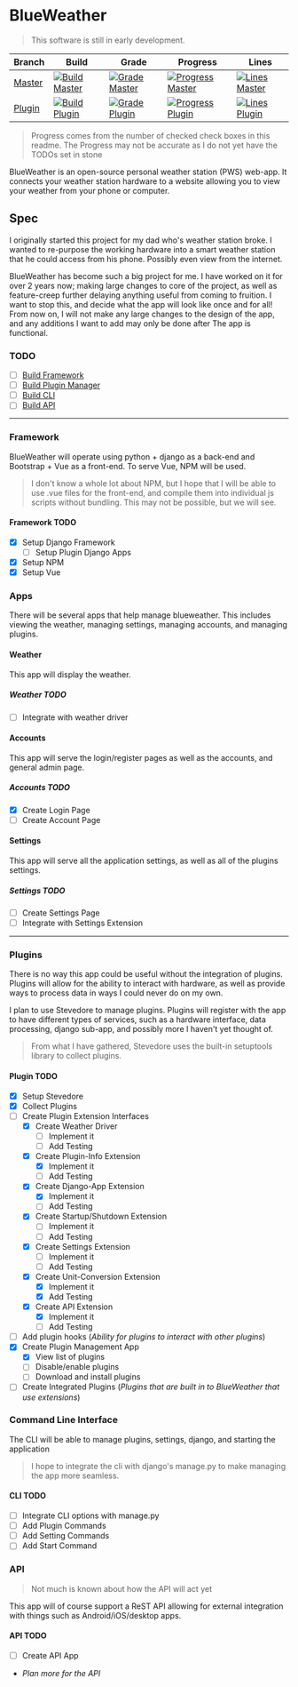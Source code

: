 # BlueWeather

> This software is still in early development.

| Branch   | Build | Grade | Progress | Lines |
|----------|-------|-------|----------|-------|
| [Master] | [![Build Master]][bd] | [![Grade Master]][gm] | [![Progress Master]][Master] | [![Lines Master]][Master] |
| [Plugin] | [![Build Plugin]][bd] | [![Grade Plugin]][gp] | [![Progress Plugin]][Plugin] | [![Lines Plugin]][Plugin] |

> Progress comes from the number of checked check boxes in this readme. The
> Progress may not be accurate as I do not yet have the TODOs set in stone

BlueWeather is an open-source personal weather station (PWS) web-app. It
connects your weather station hardware to a website allowing you to view
your weather from your phone or computer.

## Spec

I originally started this project for my dad who's weather station broke. I
wanted to re-purpose the working hardware into a smart weather station that he
could access from his phone. Possibly even view from the internet.

BlueWeather has become such a big project for me. I have worked on it for over
2 years now; making large changes to core of the project, as well as
feature-creep further delaying anything useful from coming to fruition. I want
to stop this, and decide what the app will look like once and for all! From now
on, I will not make any large changes to the design of the app, and any
additions I want to add may only be done after The app is functional.

### TODO

* [ ] [Build Framework](#Framework)
* [ ] [Build Plugin Manager](#Plugins)
* [ ] [Build CLI](#Command-Line-Interface)
* [ ] [Build API](#API)

---

### Framework

BlueWeather will operate using python + django as a back-end and Bootstrap + Vue
as a front-end. To serve Vue, NPM will be used.

> I don't know a whole lot about NPM, but I hope that I will be able to use
> .vue files for the front-end, and compile them into individual js scripts
> without bundling. This may not be possible, but we will see.

#### Framework TODO

* [X] Setup Django Framework
  * [ ] Setup Plugin Django Apps
* [X] Setup NPM
* [X] Setup Vue

### Apps

There will be several apps that help manage blueweather. This includes viewing
the weather, managing settings, managing accounts, and managing plugins.

#### Weather

This app will display the weather.

##### Weather TODO

* [ ] Integrate with weather driver

#### Accounts

This app will serve the login/register pages as well as the accounts, and
general admin page.

##### Accounts TODO

* [X] Create Login Page
* [ ] Create Account Page

#### Settings

This app will serve all the application settings, as well as all of the
plugins settings.

##### Settings TODO

* [ ] Create Settings Page
* [ ] Integrate with Settings Extension

---

### Plugins

There is no way this app could be useful without the integration of plugins.
Plugins will allow for the ability to interact with hardware, as well as
provide ways to process data in ways I could never do on my own.

I plan to use Stevedore to manage plugins. Plugins will register with the app
to have different types of services, such as a hardware interface, data
processing, django sub-app, and possibly more I haven't yet thought of.

> From what I have gathered, Stevedore uses the built-in setuptools library to
> collect plugins.

#### Plugin TODO

* [X] Setup Stevedore
* [X] Collect Plugins
* [ ] Create Plugin Extension Interfaces
  * [X] Create Weather Driver
    * [ ] Implement it
    * [ ] Add Testing
  * [X] Create Plugin-Info Extension
    * [X] Implement it
    * [ ] Add Testing
  * [X] Create Django-App Extension
    * [X] Implement it
    * [ ] Add Testing
  * [X] Create Startup/Shutdown Extension
    * [ ] Implement it
    * [ ] Add Testing
  * [X] Create Settings Extension
    * [ ] Implement it
    * [ ] Add Testing
  * [X] Create Unit-Conversion Extension
    * [X] Implement it
    * [X] Add Testing
  * [X] Create API Extension
    * [X] Implement it
    * [ ] Add Testing
* [ ] Add plugin hooks (_Ability for plugins to interact with other plugins_)
* [X] Create Plugin Management App
  * [X] View list of plugins
  * [ ] Disable/enable plugins
  * [ ] Download and install plugins
* [ ] Create Integrated Plugins (_Plugins that are built in to BlueWeather that
use extensions_)

### Command Line Interface

The CLI will be able to manage plugins, settings, django, and starting the
application

> I hope to integrate the cli with django's manage.py to make managing the app
> more seamless.

#### CLI TODO

* [ ] Integrate CLI options with manage.py
* [ ] Add Plugin Commands
* [ ] Add Setting Commands
* [ ] Add Start Command

### API

> Not much is known about how the API will act yet

This app will of course support a ReST API allowing for external integration
with things such as Android/iOS/desktop apps.

#### API TODO

* [ ] Create API App
* _Plan more for the API_

<!-- Badge Links -->

[Build Master]: https://github.drone.home.benscraft.info/api/badges/ttocsneb/BlueWeather/status.svg?ref=refs/heads/master
[Build Plugin]: https://github.drone.home.benscraft.info/api/badges/ttocsneb/BlueWeather/status.svg?ref=refs/heads/plugin
[bd]: https://github.drone.home.benscraft.info/ttocsneb/BlueWeather

[Grade Master]: https://www.codefactor.io/repository/github/ttocsneb/blueweather/badge
[gm]: https://www.codefactor.io/repository/github/ttocsneb/blueweather

[Grade Plugin]: https://www.codefactor.io/repository/github/ttocsneb/blueweather/badge/plugin
[gp]: https://www.codefactor.io/repository/github/ttocsneb/blueweather/overview/plugin

[Progress Master]: ../master/badges/progress.svg
[Progress Plugin]: ../plugin/badges/progress.svg

[Lines Master]: ../master/badges/lines.svg
[Lines Plugin]: ../plugin/badges/lines.svg

[Master]: https://github.com/ttocsneb/BlueWeather/
[Plugin]: https://github.com/ttocsneb/BlueWeather/tree/plugin

